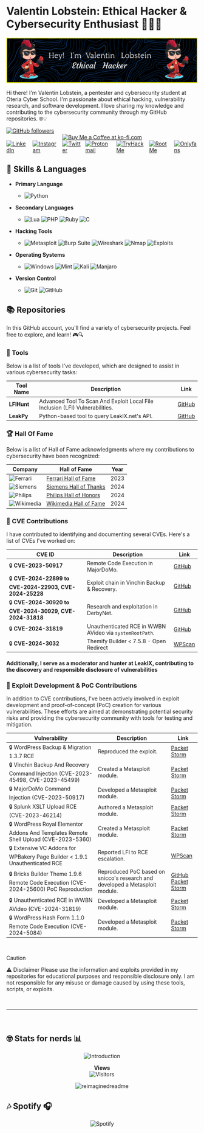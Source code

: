 # Valentin Lobstein: Ethical Hacker & Cybersecurity Enthusiast 👨‍💻🔐

![](./github-header-image.png)

<!-- 
🥚🎉 Congratulations! You found the hidden Easter egg! 🎉🥚

Here's a secret message just for you:
"Always be curious and never stop learning!"

If you want to share that you found the Easter egg, tweet me @Chocapikk_!
-->

Hi there! I'm Valentin Lobstein, a pentester and cybersecurity student at Oteria Cyber School. I'm passionate about ethical hacking, vulnerability research, and software development. I love sharing my knowledge and contributing to the cybersecurity community through my GitHub repositories. 🌐💡

<a href="https://github.com/Chocapikk" target="_blank">
    <img src="https://img.shields.io/github/followers/Chocapikk?style=social" alt="GitHub followers" />
</a>
<div style="display: flex; justify-content: center; gap: 10px;">
    <a href="https://ko-fi.com/Chocapikk" target="_blank">
        <img height="40" style="border: 0; height: 40px;" src="https://az743702.vo.msecnd.net/cdn/kofi3.png?v=0" border="0" alt="Buy Me a Coffee at ko-fi.com" />
    </a>
</div>
<div style="display: flex; justify-content: center; align-items: center; gap: 10px;">
    <a href="https://www.linkedin.com/in/valentin-l1337/" target="_blank">
        <img src="https://img.shields.io/badge/LinkedIn-%230077B5.svg?&style=for-the-badge&logo=linkedin&logoColor=white" alt="LinkedIn" />
    </a>
    <a href="https://www.instagram.com/ch0c4p1kk/" target="_blank">
        <img src="https://img.shields.io/badge/Instagram-%23E4405F.svg?&style=for-the-badge&logo=instagram&logoColor=white" alt="Instagram" />
    </a>
    <a href="https://www.twitter.com/Chocapikk_" target="_blank">
        <img src="https://img.shields.io/badge/Twitter-%23000000.svg?&style=for-the-badge&logo=x&logoColor=white" alt="Twitter" />
    </a>
    <a href="mailto:balgogan@protonmail.com" target="_blank">
        <img src="https://img.shields.io/badge/Protonmail-%23640c8a.svg?&style=for-the-badge&logo=protonmail&logoColor=white" alt="Protonmail" />
    </a>
    <a href="https://tryhackme.com/p/Chocapik" target="_blank">
        <img src="https://img.shields.io/badge/TryHackMe-%230b0557.svg?&style=for-the-badge&logo=tryhackme&logoColor=white" alt="TryHackMe" />
    </a>
    <a href="https://root-me.org/Chocapikk" target="_blank">
        <img src="https://img.shields.io/badge/RootMe-%2313ad05.svg?&style=for-the-badge&logo=rootme&logoColor=white" alt="RootMe" />
    </a>
    <a href="https://www.youtube.com/watch?v=dQw4w9WgXcQ" target="_blank">
        <img src="https://img.shields.io/badge/OnlyFans-%231877F2.svg?&style=for-the-badge&logo=onlyfans&logoColor=white" alt="Onlyfans" />
    </a>
</div>

## 🧰 Skills & Languages

- **Primary Language**
  - ![Python](https://img.shields.io/badge/Python-%233776AB.svg?&style=for-the-badge&logo=python&logoColor=white)

- **Secondary Languages**  
  - ![Lua](https://img.shields.io/badge/Lua-%232C2D72.svg?&style=for-the-badge&logo=lua&logoColor=white) ![PHP](https://img.shields.io/badge/PHP-%23777BB4.svg?&style=for-the-badge&logo=php&logoColor=white) ![Ruby](https://img.shields.io/badge/Ruby-%23CC342D.svg?&style=for-the-badge&logo=ruby&logoColor=white) ![C](https://img.shields.io/badge/C-%23A8B9CC.svg?&style=for-the-badge&logo=c&logoColor=white)

- **Hacking Tools**
  - ![Metasploit](https://img.shields.io/badge/Metasploit-%23000000.svg?&style=for-the-badge&logo=metasploit&logoColor=blue) ![Burp Suite](https://img.shields.io/badge/Burp_Suite-%23ff7b00.svg?&style=for-the-badge&logo=burp-suite&logoColor=white) ![Wireshark](https://img.shields.io/badge/Wireshark-%236671AB.svg?&style=for-the-badge&logo=wireshark&logoColor=white) ![Nmap](https://img.shields.io/badge/Nmap-%23000000.svg?&style=for-the-badge&logo=nmap&logoColor=green) ![Exploits](https://img.shields.io/badge/My%20Own%20Exploits-%23FF4500.svg?&style=for-the-badge&logo=security&logoColor=white)

- **Operating Systems**
  - ![Windows](https://img.shields.io/badge/Windows-10,%2011-%230078D6.svg?&style=for-the-badge&logo=windows&logoColor=white) ![Mint](https://img.shields.io/badge/Linux-Mint-%286BE43.svg?&style=for-the-badge&logo=linuxmint&logoColor=white) ![Kali](https://img.shields.io/badge/Kali-%2300c8ff.svg?&style=for-the-badge&logo=kalilinux&logoColor=white) ![Manjaro](https://img.shields.io/badge/Manjaro-%2334be5b.svg?&style=for-the-badge&logo=manjaro&logoColor=white)

- **Version Control**
  - ![Git](https://img.shields.io/badge/Git-%23F05032.svg?&style=for-the-badge&logo=git&logoColor=white) ![GitHub](https://img.shields.io/badge/GitHub-%23181717.svg?&style=for-the-badge&logo=github&logoColor=white)

## 📚 Repositories

In this GitHub account, you'll find a variety of cybersecurity projects. Feel free to explore, and learn! 🎮🔍

### 📁 Tools

Below is a list of tools I've developed, which are designed to assist in various cybersecurity tasks:

| Tool Name | Description | Link |
|-----------|-------------|------|
| **LFIHunt** | Advanced Tool To Scan And Exploit Local File Inclusion (LFI) Vulnerabilities. | [GitHub](https://github.com/Chocapikk/LFIHunt) |
| **LeakPy** | Python-based tool to query LeakIX.net's API. | [GitHub](https://github.com/Chocapikk/LeakPy) |

### 🏆 Hall Of Fame

Below is a list of Hall of Fame acknowledgments where my contributions to cybersecurity have been recognized:

| Company | Hall of Fame | Year |
|---------|--------------|------|
| ![Ferrari](https://img.shields.io/badge/-Ferrari-red?style=plastic&logo=ferrari&logoColor=white) | [Ferrari Hall of Fame](https://www.ferrari.com/fr-FR/hall-of-fame-responsible-disclosure-programme) | 2023 |
| ![Siemens](https://img.shields.io/badge/-Siemens-blue?style=plastic&logo=siemens&logoColor=white) | [Siemens Hall of Thanks](https://www.siemens.com/global/en/products/services/cert/hall-of-thanks.html) | 2024 |
| ![Philips](https://img.shields.io/badge/-Philips-blue?style=plastic&logo=philips&logoColor=white) | [Philips Hall of Honors](https://www.philips.com/a-w/security/coordinated-vulnerability-disclosure/hall-of-honors.html) | 2024 |
| ![Wikimedia](https://img.shields.io/badge/-Wikimedia-black?style=plastic&logo=wikipedia&logoColor=white) | [Wikimedia Hall of Fame](https://security.wikimedia.org/hall-of-fame/) | 2024 |

### 🚨 CVE Contributions

I have contributed to identifying and documenting several CVEs. Here's a list of CVEs I've worked on:

| CVE ID | Description | Link |
|--------|-------------|------|
| 🔒 **CVE-2023-50917** | Remote Code Execution in MajorDoMo. | [GitHub](https://github.com/Chocapikk/CVE-2023-50917) |
| 🔒 **CVE-2024-22899 to CVE-2024-22903, CVE-2024-25228** | Exploit chain in Vinchin Backup & Recovery. | [GitHub](https://github.com/Chocapikk/CVE-2024-22899-to-22903-ExploitChain) |
| 🔒 **CVE-2024-30920 to CVE-2024-30929, CVE-2024-31818** | Research and exploitation in DerbyNet. | [GitHub](https://github.com/Chocapikk/derbynet-research) |
| 🔒 **CVE-2024-31819** | Unauthenticated RCE in WWBN AVideo via `systemRootPath`. | [GitHub](https://github.com/Chocapikk/CVE-2024-31819) |
| 🔒 **CVE-2024-3032** | Themify Builder < 7.5.8 - Open Redirect | [WPScan](https://wpscan.com/vulnerability/d130a60c-c36b-4994-9b0e-e52cd7f99387/) |


#### Additionally, I serve as a moderator and hunter at LeakIX, contributing to the discovery and responsible disclosure of vulnerabilities

### 🚨 Exploit Development & PoC Contributions

In addition to CVE contributions, I've been actively involved in exploit development and proof-of-concept (PoC) creation for various vulnerabilities. These efforts are aimed at demonstrating potential security risks and providing the cybersecurity community with tools for testing and mitigation.

| Vulnerability | Description | Link |
|---------------|-------------|------|
| 🔒 WordPress Backup & Migration 1.3.7 RCE | Reproduced the exploit. | [Packet Storm](https://packetstormsecurity.com/files/176638/WordPress-Backup-Migration-1.3.7-Remote-Command-Execution.html) |
| 🔒 Vinchin Backup And Recovery Command Injection (CVE-2023-45498, CVE-2023-45499) | Created a Metasploit module. | [Packet Storm](https://packetstormsecurity.com/files/176289/Vinchin-Backup-And-Recovery-Command-Injection.html) |
| 🔒 MajorDoMo Command Injection (CVE-2023-50917) | Developed a Metasploit module. | [Packet Storm](https://packetstormsecurity.com/files/176669/MajorDoMo-Command-Injection.html) |
| 🔒 Splunk XSLT Upload RCE (CVE-2023-46214) | Authored a Metasploit module. | [Packet Storm](https://packetstormsecurity.com/files/176154/Splunk-XSLT-Upload-Remote-Code-Execution.html) |
| 🔒 WordPress Royal Elementor Addons And Templates Remote Shell Upload (CVE-2023-5360) | Created a Metasploit module. | [Packet Storm](https://packetstormsecurity.com/files/175992/WordPress-Royal-Elementor-Addons-And-Templates-Remote-Shell-Upload.html) |
| 🔒 Extensive VC Addons for WPBakery Page Builder < 1.9.1 Unauthenticated RCE | Reported LFI to RCE escalation. | [WPScan](https://wpscan.com/vulnerability/239ea870-66e5-4754-952e-74d4dd60b809/) |
| 🔒 Bricks Builder Theme 1.9.6 Remote Code Execution (CVE-2024-25600) PoC Reproduction | Reproduced PoC based on snicco's research and developed a Metasploit module. | [GitHub](https://github.com/Chocapikk/CVE-2024-25600)<br>[Packet Storm](https://packetstormsecurity.com/files/177801/WordPress-Bricks-Builder-Theme-1.9.6-Remote-Code-Execution.html) |
| 🔒 Unauthenticated RCE in WWBN AVideo (CVE-2024-31819) | Developed a Metasploit module. | [Packet Storm](https://packetstormsecurity.com/files/178659/AVideo-WWBNIndex-Plugin-Unauthenticated-Remote-Code-Execution.html) |
| 🔒 WordPress Hash Form 1.1.0 Remote Code Execution (CVE-2024-5084) | Developed a Metasploit module. | [Packet Storm](https://packetstormsecurity.com/files/178929/WordPress-Hash-Form-1.1.0-Remote-Code-Execution.html) |


</br>

> [!CAUTION]
> ⚠️ Disclaimer
> Please use the information and exploits provided in my repositories for educational purposes and responsible disclosure only. I am not responsible for any misuse or damage caused by using these tools, scripts, or exploits.

</br>

---

</br>

## 🤓 Stats for nerds 📊

<p align="center">
  <img src="https://readme-typing-svg.herokuapp.com?font=JetBrains+Mono&duration=2000&color=00FF00&center=true&vCenter=true&lines=root@fbi.gov:~%23" alt="Introduction">
</p>

<p align="center">
  <strong>Views</strong>
  <br>
  <img src="https://profile-counter.glitch.me/Chocapikk/count.svg" alt="Visitors">
</p>

<p align="center">
  <img src="https://myreadme.vercel.app/api/embed/Chocapikk?panels=userstatistics,toprepositories,toplanguages,commitgraph" alt="reimaginedreadme">
</p>

## 🎶 Spotify 🎧

<p align="center">
  <img src="https://spotify-recently-played-readme.vercel.app/api?user=oo9aiy0bxg2zdatiwj3enp2pa&count=6" alt="Spotify">
</p>
